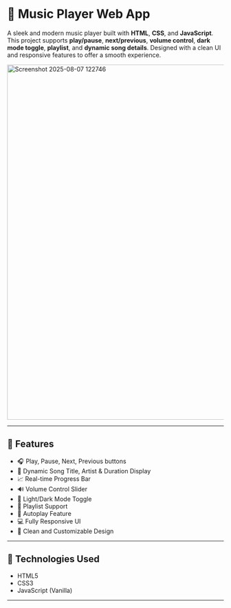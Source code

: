 # 🎵 Music Player Web App

A sleek and modern music player built with **HTML**, **CSS**, and **JavaScript**. This project supports **play/pause**, **next/previous**, **volume control**, **dark mode toggle**, **playlist**, and **dynamic song details**. Designed with a clean UI and responsive features to offer a smooth experience.

<img width="1221" height="827" alt="Screenshot 2025-08-07 122746" src="https://github.com/user-attachments/assets/fd487432-d5e9-4af0-a99c-368d5ecdeb78" />


---

## 🌟 Features

- 🎧 Play, Pause, Next, Previous buttons  
- 📜 Dynamic Song Title, Artist & Duration Display  
- 📈 Real-time Progress Bar  
- 🔊 Volume Control Slider  
- 🌙 Light/Dark Mode Toggle  
- 📃 Playlist Support  
- 🎯 Autoplay Feature  
- 💻 Fully Responsive UI  
- 🎨 Clean and Customizable Design

---

## 🔧 Technologies Used

- HTML5  
- CSS3  
- JavaScript (Vanilla)

---



